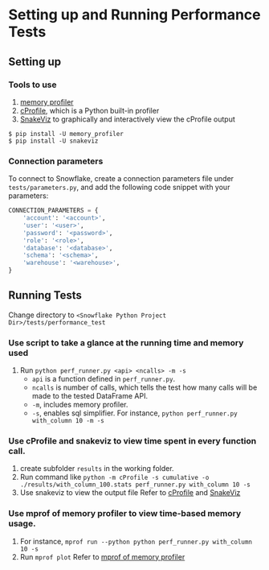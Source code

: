 # Setting up and Running Performance Tests

## Setting up
### Tools to use
1. [memory profiler](https://github.com/pythonprofilers/memory_profiler)
2. [cProfile](https://docs.python.org/3/library/profile.html), which is a Python built-in profiler
3. [SnakeViz](https://jiffyclub.github.io/snakeviz/) to graphically and interactively view the cProfile output

```commandline
$ pip install -U memory_profiler
$ pip install -U snakeviz
```

### Connection parameters

To connect to Snowflake, create a connection parameters file under `tests/parameters.py`, and add the
following code snippet with your parameters:
```python
CONNECTION_PARAMETERS = {
    'account': '<account>',
    'user': '<user>',
    'password': '<password>',
    'role': '<role>',
    'database': '<database>',
    'schema': '<schema>',
    'warehouse': '<warehouse>',
}
```

## Running Tests
Change directory to `<Snowflake Python Project Dir>/tests/performance_test`

### Use script to take a glance at the running time and memory used
1. Run `python perf_runner.py <api> <ncalls> -m -s`
    - `api` is a function defined in `perf_runner.py`.
    - `ncalls` is number of calls, which tells the test how many calls will be made to the tested DataFrame API.
    - `-m`, includes memory profiler.
    - `-s`, enables sql simplifier.
For instance, `python perf_runner.py with_column 10 -m -s`

### Use cProfile and snakeviz to view time spent in every function call.
1. create subfolder `results` in the working folder.
2. Run command like `python -m cProfile -s cumulative -o ./results/with_column_100.stats perf_runner.py with_column 10 -s`
3. Use snakeviz to view the output file
Refer to [cProfile](https://docs.python.org/3/library/profile.html) and [SnakeViz](https://jiffyclub.github.io/snakeviz/)

### Use mprof of memory profiler to view time-based memory usage.
1. For instance, `mprof run --python python perf_runner.py with_column 10 -s`
2. Run `mprof plot`
Refer to [mprof of memory profiler](https://github.com/pythonprofilers/memory_profiler/#time-based-memory-usage)
